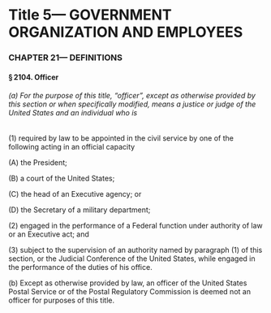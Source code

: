 
# Title 5— GOVERNMENT ORGANIZATION AND EMPLOYEES
### CHAPTER 21— DEFINITIONS
#### § 2104. Officer
###### (a) For the purpose of this title, “officer”, except as otherwise provided by this section or when specifically modified, means a justice or judge of the United States and an individual who is

(1) required by law to be appointed in the civil service by one of the following acting in an official capacity

(A) the President;

(B) a court of the United States;

(C) the head of an Executive agency; or

(D) the Secretary of a military department;

(2) engaged in the performance of a Federal function under authority of law or an Executive act; and

(3) subject to the supervision of an authority named by paragraph (1) of this section, or the Judicial Conference of the United States, while engaged in the performance of the duties of his office.

(b) Except as otherwise provided by law, an officer of the United States Postal Service or of the Postal Regulatory Commission is deemed not an officer for purposes of this title.
